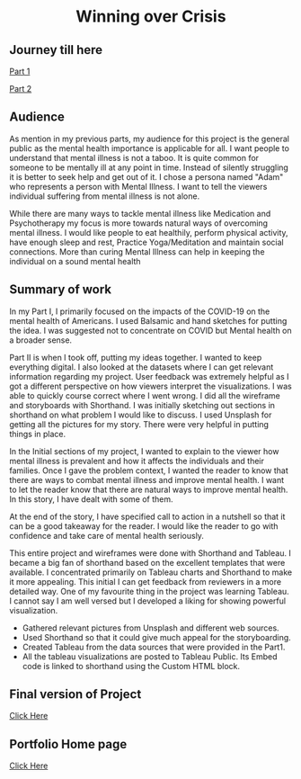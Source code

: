 <div align="center"><h1><b>Winning over Crisis</b></h1></div>

## Journey till here

 [Part 1](https://lala-data.github.io/cmustudent-repository/mentalhealth_part1.html)  

 [Part 2](https://lala-data.github.io/cmustudent-repository/mentalhealth_part2.html)  
 
 
## Audience

As mention in my previous parts, my audience for this project is the general public as the mental health importance is applicable for all. I want people to understand that mental illness is not a taboo. It is quite common for someone to be mentally ill at any point in time. Instead of silently struggling it is better to seek help and get out of it. I chose a persona named "Adam" who represents a person with Mental Illness. I want to tell the viewers individual suffering from mental illness is not alone. 

While there are many ways to tackle mental illness like Medication and Psychotherapy my focus is more towards natural ways of overcoming mental illness. I would like people to eat healthily, perform physical activity, have enough sleep and rest, Practice Yoga/Meditation and maintain social connections. More than curing Mental Illness can help in keeping the individual on a sound mental health

## Summary of work

In my Part I,  I  primarily focused on the impacts of the COVID-19 on the mental health of Americans.  I used Balsamic and hand sketches for putting the idea. I was suggested not to concentrate on COVID but Mental health on a broader sense.

Part II is when I took off, putting my ideas together. I wanted to keep everything digital.  I also looked at the datasets where I can get relevant information regarding my project. User feedback was extremely helpful as I got a different perspective on how viewers interpret the visualizations. I was able to quickly course correct where I went wrong. I did all the wireframe and storyboards with Shorthand. I was initially sketching out sections in shorthand on what problem I would like to discuss. I used Unsplash for getting all the pictures for my story. There were very helpful in putting things in place.

In the Initial sections of my project, I wanted to explain to the viewer how mental illness is prevalent and how it affects the individuals and their families.
Once I gave the problem context, I wanted the reader to know that there are ways to combat mental illness and improve mental health. I want to let the reader know that there are natural ways to improve mental health. In this story, I have dealt with some of them.

At the end of the story, I have specified call to action in a nutshell so that it can be a good takeaway for the reader. I would like the reader to go with confidence and take care of mental health seriously.

This entire project and wireframes were done with Shorthand and Tableau. I became a big fan of shorthand based on the excellent templates that were available.   I concentrated primarily on Tableau charts and Shorthand to make it more appealing. This initial I can get feedback from reviewers in a more detailed way.  One of my favourite thing in the project was learning Tableau. I cannot say I am well versed but I developed a liking for showing powerful visualization.

* Gathered relevant pictures from Unsplash and different web sources.   
* Used Shorthand so that it could give much appeal for the storyboarding.  
* Created Tableau from the data sources that were provided in the Part1.  
* All the tableau visualizations are posted to Tableau Public. Its Embed code is linked to shorthand using the Custom HTML block.

## Final version of Project
 [Click Here](https://preview.shorthand.com/rlsvhtFJnpE6mP0u) 
 
## Portfolio Home page 
 [Click Here](https://lala-data.github.io/cmustudent-repository/) 
